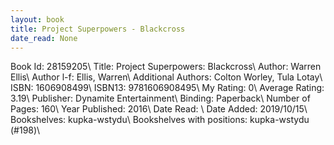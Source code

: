 ```yaml
---
layout: book
title: Project Superpowers - Blackcross
date_read: None
---
```


Book Id: 28159205\ 
Title: Project Superpowers: Blackcross\ 
Author: Warren Ellis\ 
Author l-f: Ellis, Warren\ 
Additional Authors: Colton Worley, Tula Lotay\ 
ISBN: 1606908499\ 
ISBN13: 9781606908495\ 
My Rating: 0\ 
Average Rating: 3.19\ 
Publisher: Dynamite Entertainment\ 
Binding: Paperback\ 
Number of Pages: 160\ 
Year Published: 2016\ 
Date Read: \ 
Date Added: 2019/10/15\ 
Bookshelves: kupka-wstydu\ 
Bookshelves with positions: kupka-wstydu (#198)\ 

